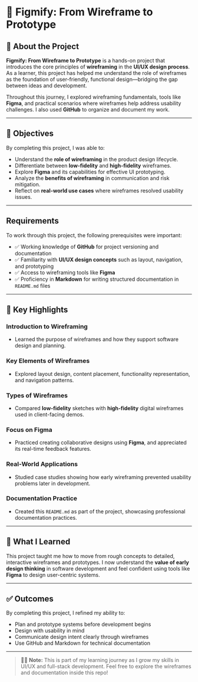 # 📐 Figmify: From Wireframe to Prototype

## 🚀 About the Project

**Figmify: From Wireframe to Prototype** is a hands-on project that introduces the core principles of **wireframing** in the **UI/UX design process**. As a learner, this project has helped me understand the role of wireframes as the foundation of user-friendly, functional design—bridging the gap between ideas and development.

Throughout this journey, I explored wireframing fundamentals, tools like **Figma**, and practical scenarios where wireframes help address usability challenges. I also used **GitHub** to organize and document my work.

---

## 🎯 Objectives

By completing this project, I was able to:

- Understand the **role of wireframing** in the product design lifecycle.
- Differentiate between **low-fidelity** and **high-fidelity** wireframes.
- Explore **Figma** and its capabilities for effective UI prototyping.
- Analyze the **benefits of wireframing** in communication and risk mitigation.
- Reflect on **real-world use cases** where wireframes resolved usability issues.

---

## Requirements

To work through this project, the following prerequisites were important:

- ✅ Working knowledge of **GitHub** for project versioning and documentation
- ✅ Familiarity with **UI/UX design concepts** such as layout, navigation, and prototyping
- ✅ Access to wireframing tools like **Figma**
- ✅ Proficiency in **Markdown** for writing structured documentation in `README.md` files

---

## 🧠 Key Highlights

### Introduction to Wireframing
- Learned the purpose of wireframes and how they support software design and planning.

### Key Elements of Wireframes
- Explored layout design, content placement, functionality representation, and navigation patterns.

### Types of Wireframes
- Compared **low-fidelity** sketches with **high-fidelity** digital wireframes used in client-facing demos.

### Focus on Figma
- Practiced creating collaborative designs using **Figma**, and appreciated its real-time feedback features.

### Real-World Applications
- Studied case studies showing how early wireframing prevented usability problems later in development.

### Documentation Practice
- Created this `README.md` as part of the project, showcasing professional documentation practices.

---

## 🧩 What I Learned

This project taught me how to move from rough concepts to detailed, interactive wireframes and prototypes. I now understand the **value of early design thinking** in software development and feel confident using tools like **Figma** to design user-centric systems.

---

## ✅ Outcomes

By completing this project, I refined my ability to:

- Plan and prototype systems before development begins
- Design with usability in mind
- Communicate design intent clearly through wireframes
- Use GitHub and Markdown for technical documentation

---

> 👨‍💻 **Note:** This is part of my learning journey as I grow my skills in UI/UX and full-stack development. Feel free to explore the wireframes and documentation inside this repo!
